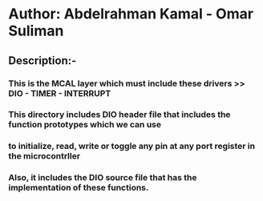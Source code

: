 # Author: Abdelrahman Kamal - Omar Suliman

## Description:-
### This is the MCAL layer which must include these drivers >> DIO - TIMER - INTERRUPT
### This directory includes DIO header file that includes the function prototypes which we can use
### to initialize, read, write or toggle any pin at any port register in the microcontrller
### Also, it includes the DIO source file that has the implementation of these functions.


